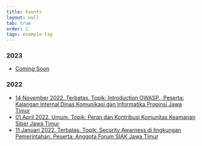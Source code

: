 ```yaml
---
title: Events
layout: null
tab: true
order: 1
tags: example-tag
---
```

### 2023
* [Coming Soon](https://owasp.org/www-chapter-surabaya/)
### 2022
* [14 November 2022. Terbatas. Topik: Introduction OWASP., Peserta: Kalangan Internal Dinas Komunikasi dan Informatika Propinsi Jawa Timur](https://owasp.org/www-chapter-surabaya/)
* [01 April 2022. Umum. Topik: Peran dan Kontribusi Komunitas Keamanan Siber Jawa Timur](https://www.meetup.com/owasp-surabaya-chapter/events/284647390/)
* [11 Januari 2022. Terbatas. Topik: Security Awarness di lingkungan Pemerintahan. Peserta: Anggota Forum SIAK Jawa Timur](https://owasp.org/www-chapter-surabaya/)
